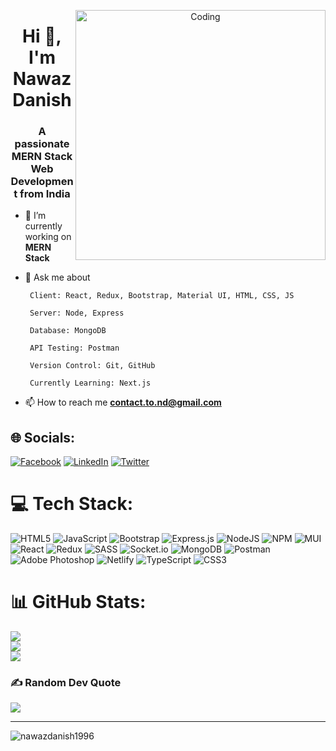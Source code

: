 <p align="center"> 
<!-- <img width="60%" src="https://miro.medium.com/max/750/0*pfSePj1QRklvARDJ"> -->
 <img align="right" alt="Coding" width="400" src="https://cdn.dribbble.com/users/1162077/screenshots/3848914/programmer.gif">
</p>

<h1 align="center">Hi 👋, I'm Nawaz Danish</h1>
<h3 align="center">A passionate MERN Stack Web Development from India</h3>

- 🌱 I’m currently working on **MERN Stack**


- 💬 Ask me about

       Client: React, Redux, Bootstrap, Material UI, HTML, CSS, JS

       Server: Node, Express
       
       Database: MongoDB

       API Testing: Postman
       
       Version Control: Git, GitHub
       
       Currently Learning: Next.js

- 📫 How to reach me **contact.to.nd@gmail.com**

## 🌐 Socials:
[![Facebook](https://img.shields.io/badge/Facebook-%231877F2.svg?logo=Facebook&logoColor=white)](https://facebook.com/developerhost) [![LinkedIn](https://img.shields.io/badge/LinkedIn-%230077B5.svg?logo=linkedin&logoColor=white)](https://linkedin.com/in/nawazdanish) [![Twitter](https://img.shields.io/badge/Twitter-%231DA1F2.svg?logo=Twitter&logoColor=white)](https://twitter.com/nawazdanish1996) 

# 💻 Tech Stack:
![HTML5](https://img.shields.io/badge/html5-%23E34F26.svg?style=for-the-badge&logo=html5&logoColor=white) ![JavaScript](https://img.shields.io/badge/javascript-%23323330.svg?style=for-the-badge&logo=javascript&logoColor=%23F7DF1E) ![Bootstrap](https://img.shields.io/badge/bootstrap-%23563D7C.svg?style=for-the-badge&logo=bootstrap&logoColor=white) ![Express.js](https://img.shields.io/badge/express.js-%23404d59.svg?style=for-the-badge&logo=express&logoColor=%2361DAFB) ![NodeJS](https://img.shields.io/badge/node.js-6DA55F?style=for-the-badge&logo=node.js&logoColor=white) ![NPM](https://img.shields.io/badge/NPM-%23000000.svg?style=for-the-badge&logo=npm&logoColor=white) ![MUI](https://img.shields.io/badge/MUI-%230081CB.svg?style=for-the-badge&logo=material-ui&logoColor=white) ![React](https://img.shields.io/badge/react-%2320232a.svg?style=for-the-badge&logo=react&logoColor=%2361DAFB) ![Redux](https://img.shields.io/badge/redux-%23593d88.svg?style=for-the-badge&logo=redux&logoColor=white) ![SASS](https://img.shields.io/badge/SASS-hotpink.svg?style=for-the-badge&logo=SASS&logoColor=white) ![Socket.io](https://img.shields.io/badge/Socket.io-black?style=for-the-badge&logo=socket.io&badgeColor=010101) ![MongoDB](https://img.shields.io/badge/MongoDB-%234ea94b.svg?style=for-the-badge&logo=mongodb&logoColor=white) ![Postman](https://img.shields.io/badge/Postman-FF6C37?style=for-the-badge&logo=postman&logoColor=white) ![Adobe Photoshop](https://img.shields.io/badge/adobephotoshop-%2331A8FF.svg?style=for-the-badge&logo=adobephotoshop&logoColor=white) ![Netlify](https://img.shields.io/badge/netlify-%23000000.svg?style=for-the-badge&logo=netlify&logoColor=#00C7B7) ![TypeScript](https://img.shields.io/badge/typescript-%23007ACC.svg?style=for-the-badge&logo=typescript&logoColor=white) ![CSS3](https://img.shields.io/badge/css3-%231572B6.svg?style=for-the-badge&logo=css3&logoColor=white)
# 📊 GitHub Stats:
![](https://github-readme-stats.vercel.app/api?username=nawazdanish1996&theme=dark&hide_border=false&include_all_commits=false&count_private=false)<br/>
![](https://github-readme-streak-stats.herokuapp.com/?user=nawazdanish1996&theme=dark&hide_border=false)<br/>
![](https://github-readme-stats.vercel.app/api/top-langs/?username=nawazdanish1996&theme=dark&hide_border=false&include_all_commits=false&count_private=false&layout=compact)

### ✍️ Random Dev Quote
![](https://quotes-github-readme.vercel.app/api?type=horizontal&theme=radical)

---
<p align="left"> <img src="https://komarev.com/ghpvc/?username=nawazdanish1996&label=Profile%20views&color=0e75b6&style=flat" alt="nawazdanish1996" /> </p>
<!-- Proudly created with GPRM ( https://gprm.itsvg.in ) -->
